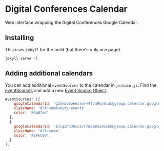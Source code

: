 # Digital Conferences Calendar

Web interface wrapping the Digital Conferences Google Calendar.

## Installing

This uses `jekyll` for the build (but there's only one page).

    jekyll serve -l

## Adding additional calendars

You can add additional `eventSources` to the calendar in `js/main.js`. Find the [eventSources](https://fullcalendar.io/docs/eventSources) and add a new [Event Source Object](https://fullcalendar.io/docs/event-source-object).

```javascript
eventSources: [{
    googleCalendarId: 'g2hval0pee3rmrv4f3n9hp9cok@group.calendar.google.com',
    className: 'dlf-community-events',
    color: '#3a87ad'
  },
  {
    googleCalendarId: '1nlqihbdhsca7r7npe93so66kk@group.calendar.google.com',
    className: 'dlf-zoom',
    color: '#EF6C00',
  }
],
```
